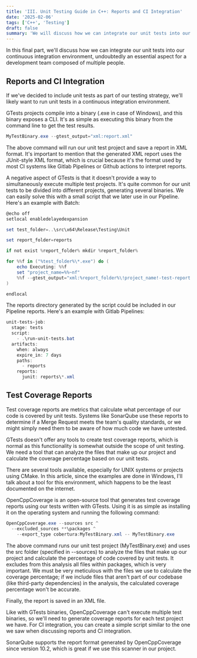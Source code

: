 ```yaml
---
title: 'III. Unit Testing Guide in C++: Reports and CI Integration'
date: '2025-02-06'
tags: ['C++', 'Testing']
draft: false
summary: 'We will discuss how we can integrate our unit tests into our continuous integration environment, undoubtedly an essential aspect for a development team composed of multiple people.'
---
```


In this final part, we'll discuss how we can integrate our unit tests into our continuous integration environment, undoubtedly an essential aspect for a development team composed of multiple people.

## Reports and CI Integration

If we've decided to include unit tests as part of our testing strategy, we'll likely want to run unit tests in a continuous integration environment.

GTests projects compile into a binary (.exe in case of Windows), and this binary exposes a CLI. It's as simple as executing this binary from the command line to get the test results.

```powershell
MyTestBinary.exe --gtest_output="xml:report.xml"
```

The above command will run our unit test project and save a report in XML format. It's important to mention that the generated XML report uses the JUnit-style XML format, which is crucial because it's the format used by most CI systems like Gitlab Pipelines or Github actions to interpret reports.

A negative aspect of GTests is that it doesn't provide a way to simultaneously execute multiple test projects. It's quite common for our unit tests to be divided into different projects, generating several binaries. We can easily solve this with a small script that we later use in our Pipeline. Here's an example with Batch:

```powershell
@echo off
setlocal enabledelayedexpansion

set test_folder=..\src\x64\Release\Testing\Unit

set report_folder=reports

if not exist %report_folder% mkdir %report_folder%

for %%f in ("%test_folder%\*.exe") do (
    echo Executing: %%f
    set "project_name=%%~nf"
    %%f --gtest_output="xml:%report_folder%\!project_name!-test-report.xml"
)

endlocal
```

The reports directory generated by the script could be included in our Pipeline reports. Here's an example with Gitlab Pipelines:

```powershell
unit-tests-job:
  stage: tests
  script:
    - .\run-unit-tests.bat
  artifacts:
    when: always
    expire_in: 7 days
    paths:
      - reports
    reports:
      junit: reports\*.xml
```

## Test Coverage Reports

Test coverage reports are metrics that calculate what percentage of our code is covered by unit tests. Systems like SonarQube use these reports to determine if a Merge Request meets the team's quality standards, or we might simply need them to be aware of how much code we have untested.

GTests doesn't offer any tools to create test coverage reports, which is normal as this functionality is somewhat outside the scope of unit testing. We need a tool that can analyze the files that make up our project and calculate the coverage percentage based on our unit tests.

There are several tools available, especially for UNIX systems or projects using CMake. In this article, since the examples are done in Windows, I'll talk about a tool for this environment, which happens to be the least documented on the internet.

OpenCppCoverage is an open-source tool that generates test coverage reports using our tests written with GTests. Using it is as simple as installing it on the operating system and running the following command:

```powershell
OpenCppCoverage.exe --sources src ^
  --excluded_sources **\packages ^
	--export_type cobertura:MyTestBinary.xml -- MyTestBinary.exe
```

The above command runs our unit test project (MyTestBinary.exe) and uses the src folder (specified in --sources) to analyze the files that make up our project and calculate the percentage of code covered by unit tests. It excludes from this analysis all files within packages, which is very important. We must be very meticulous with the files we use to calculate the coverage percentage; if we include files that aren't part of our codebase (like third-party dependencies) in the analysis, the calculated coverage percentage won't be accurate.

Finally, the report is saved in an XML file.

Like with GTests binaries, OpenCppCoverage can't execute multiple test binaries, so we'll need to generate coverage reports for each test project we have. For CI integration, you can create a simple script similar to the one we saw when discussing reports and CI integration.

SonarQube supports the report format generated by OpenCppCoverage since version 10.2, which is great if we use this scanner in our project.
